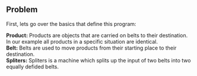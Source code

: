 ## Problem

First, lets go over the basics that define this program:

**Product:** Products are objects that are carried on belts to their destination. In our example all products in a specific situation are identical.  
**Belt:** Belts are used to move products from their starting place to their destination.  
**Spliters:** Spliters is a machine which splits up the input of two belts into two equally defided belts.  

